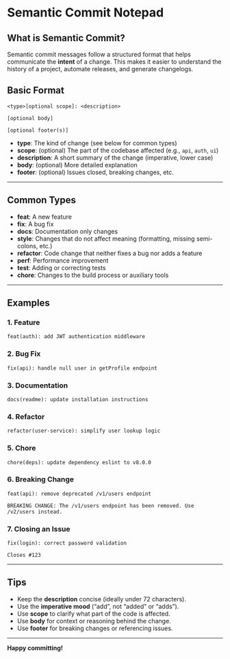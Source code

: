 # Semantic Commit Notepad

## What is Semantic Commit?

Semantic commit messages follow a structured format that helps communicate the **intent** of a change. This makes it easier to understand the history of a project, automate releases, and generate changelogs.

## Basic Format

```
<type>[optional scope]: <description>

[optional body]

[optional footer(s)]
```

- **type**: The kind of change (see below for common types)
- **scope**: (optional) The part of the codebase affected (e.g., `api`, `auth`, `ui`)
- **description**: A short summary of the change (imperative, lower case)
- **body**: (optional) More detailed explanation
- **footer**: (optional) Issues closed, breaking changes, etc.

---

## Common Types

- **feat**: A new feature
- **fix**: A bug fix
- **docs**: Documentation only changes
- **style**: Changes that do not affect meaning (formatting, missing semi-colons, etc.)
- **refactor**: Code change that neither fixes a bug nor adds a feature
- **perf**: Performance improvement
- **test**: Adding or correcting tests
- **chore**: Changes to the build process or auxiliary tools

---

## Examples

### 1. Feature
```
feat(auth): add JWT authentication middleware
```

### 2. Bug Fix
```
fix(api): handle null user in getProfile endpoint
```

### 3. Documentation
```
docs(readme): update installation instructions
```

### 4. Refactor
```
refactor(user-service): simplify user lookup logic
```

### 5. Chore
```
chore(deps): update dependency eslint to v8.0.0
```

### 6. Breaking Change
```
feat(api): remove deprecated /v1/users endpoint

BREAKING CHANGE: The /v1/users endpoint has been removed. Use /v2/users instead.
```

### 7. Closing an Issue
```
fix(login): correct password validation

Closes #123
```

---

## Tips

- Keep the **description** concise (ideally under 72 characters).
- Use the **imperative mood** (“add”, not “added” or “adds”).
- Use **scope** to clarify what part of the code is affected.
- Use **body** for context or reasoning behind the change.
- Use **footer** for breaking changes or referencing issues.

---

**Happy committing!**

